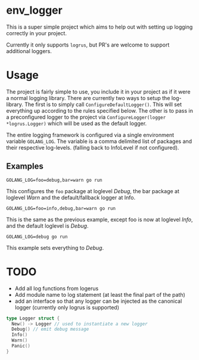 # env_logger

This is a super simple project which aims to help out with setting up logging correctly in your project.

Currently it only supports `logrus`, but PR's are welcome to support additional loggers.

# Usage

The project is fairly simple to use, you include it in your project as if it were a normal logging library.
There are currently two ways to setup the log-library. The first is to simply call `ConfigureDefaultLogger()`.
This will set everything up according to the rules specified below. The other is to pass in a preconfigured logger
to the project via `ConfigureLogger(logger *logrus.Logger)` which will be used as the default logger.

The entire logging framework is configured via a single environment variable `GOLANG_LOG`. The variable is a comma delimited list
of packages and their respective log-levels. (falling back to InfoLevel if not configured).

## Examples

``` shell
GOLANG_LOG=foo=debug,bar=warn go run
```

This configures the `foo` package at loglevel _Debug_, the bar package at loglevel _Warn_ and the default/fallback logger at Info.

``` shell
GOLANG_LOG=foo=info,debug,bar=warn go run
```

This is the same as the previous example, except foo is now at loglevel _Info_, and the default loglevel is _Debug_.

``` shell
GOLANG_LOG=debug go run
```

This example sets everything to _Debug_.


# TODO

- Add all log functions from logerus
- Add module name to log statement (at least the final part of the path)
- add an interface so that any logger can be injected as the canonical logger (currently only logrus is supported)

``` go
type Logger struct {
  New() -> Logger // used to instantiate a new logger
  Debug() // emit debug message
  Info()
  Warn()
  Panic()
}
```
